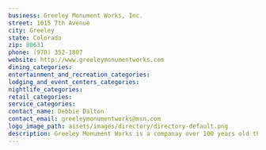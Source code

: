 ```yaml
---
business: Greeley Monument Works, Inc.
street: 1015 7th Avenue
city: Greeley
state: Colorado
zip: 80631
phone: (970) 352-1807
website: http://www.greeleymonumentworks.com
dining_categories: 
entertainment_and_recreation_categories: 
lodging_and_event_centers_categories: 
nightlife_categories: 
retail_categories: 
service_categories: 
contact_name: Debbie Dalton
contact_email: greeleymonumentworks@msn.com
logo_image_path: assets/images/directory/directory-default.png
description: Greeley Monument Works is a companay over 100 years old that traditionally has designed and manufactured artistic cemetery memorials in Northern and Eastern Colorado. Over the past years we have added to our granite and bronze memorial products; engraved glass, unique stone signs and stone art for homes and gardens. We are Colorado's only Certified Memorialis.
---
```

